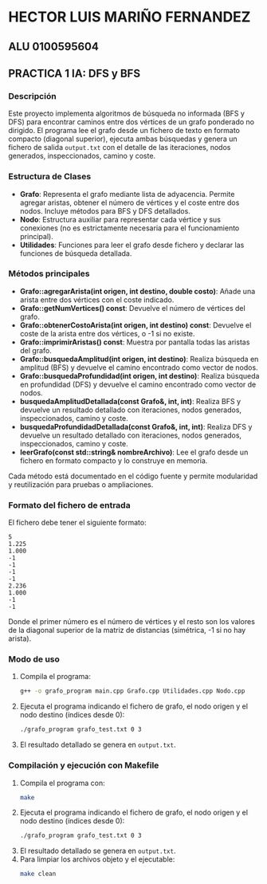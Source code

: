 # HECTOR LUIS MARIÑO FERNANDEZ
## ALU 0100595604
## PRACTICA 1 IA: DFS y BFS

### Descripción

Este proyecto implementa algoritmos de búsqueda no informada (BFS y DFS) para encontrar caminos entre dos vértices de un grafo ponderado no dirigido. El programa lee el grafo desde un fichero de texto en formato compacto (diagonal superior), ejecuta ambas búsquedas y genera un fichero de salida `output.txt` con el detalle de las iteraciones, nodos generados, inspeccionados, camino y coste.

### Estructura de Clases

- **Grafo**: Representa el grafo mediante lista de adyacencia. Permite agregar aristas, obtener el número de vértices y el coste entre dos nodos. Incluye métodos para BFS y DFS detallados.
- **Nodo**: Estructura auxiliar para representar cada vértice y sus conexiones (no es estrictamente necesaria para el funcionamiento principal).
- **Utilidades**: Funciones para leer el grafo desde fichero y declarar las funciones de búsqueda detallada.

### Métodos principales

- **Grafo::agregarArista(int origen, int destino, double costo)**: Añade una arista entre dos vértices con el coste indicado.
- **Grafo::getNumVertices() const**: Devuelve el número de vértices del grafo.
- **Grafo::obtenerCostoArista(int origen, int destino) const**: Devuelve el coste de la arista entre dos vértices, o -1 si no existe.
- **Grafo::imprimirAristas() const**: Muestra por pantalla todas las aristas del grafo.
- **Grafo::busquedaAmplitud(int origen, int destino)**: Realiza búsqueda en amplitud (BFS) y devuelve el camino encontrado como vector de nodos.
- **Grafo::busquedaProfundidad(int origen, int destino)**: Realiza búsqueda en profundidad (DFS) y devuelve el camino encontrado como vector de nodos.
- **busquedaAmplitudDetallada(const Grafo&, int, int)**: Realiza BFS y devuelve un resultado detallado con iteraciones, nodos generados, inspeccionados, camino y coste.
- **busquedaProfundidadDetallada(const Grafo&, int, int)**: Realiza DFS y devuelve un resultado detallado con iteraciones, nodos generados, inspeccionados, camino y coste.
- **leerGrafo(const std::string& nombreArchivo)**: Lee el grafo desde un fichero en formato compacto y lo construye en memoria.

Cada método está documentado en el código fuente y permite modularidad y reutilización para pruebas o ampliaciones.

### Formato del fichero de entrada

El fichero debe tener el siguiente formato:
```
5
1.225
1.000
-1
-1
-1
-1
2.236
1.000
-1
-1
```
Donde el primer número es el número de vértices y el resto son los valores de la diagonal superior de la matriz de distancias (simétrica, -1 si no hay arista).

### Modo de uso

1. Compila el programa:
   ```bash
   g++ -o grafo_program main.cpp Grafo.cpp Utilidades.cpp Nodo.cpp
   ```
2. Ejecuta el programa indicando el fichero de grafo, el nodo origen y el nodo destino (índices desde 0):
   ```bash
   ./grafo_program grafo_test.txt 0 3
   ```
3. El resultado detallado se genera en `output.txt`.

### Compilación y ejecución con Makefile

1. Compila el programa con:
   ```bash
   make
   ```
2. Ejecuta el programa indicando el fichero de grafo, el nodo origen y el nodo destino (índices desde 0):
   ```bash
   ./grafo_program grafo_test.txt 0 3
   ```
3. El resultado detallado se genera en `output.txt`.
4. Para limpiar los archivos objeto y el ejecutable:
   ```bash
   make clean
   ```
